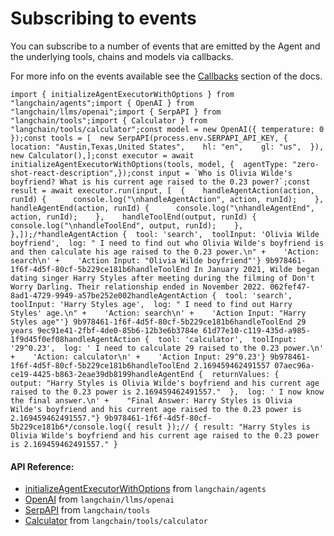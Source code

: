 Subscribing to events
=====================

You can subscribe to a number of events that are emitted by the Agent and the underlying tools, chains and models via callbacks.

For more info on the events available see the [Callbacks](/docs/modules/callbacks/) section of the docs.

    import { initializeAgentExecutorWithOptions } from "langchain/agents";import { OpenAI } from "langchain/llms/openai";import { SerpAPI } from "langchain/tools";import { Calculator } from "langchain/tools/calculator";const model = new OpenAI({ temperature: 0 });const tools = [  new SerpAPI(process.env.SERPAPI_API_KEY, {    location: "Austin,Texas,United States",    hl: "en",    gl: "us",  }),  new Calculator(),];const executor = await initializeAgentExecutorWithOptions(tools, model, {  agentType: "zero-shot-react-description",});const input = `Who is Olivia Wilde's boyfriend? What is his current age raised to the 0.23 power?`;const result = await executor.run(input, [  {    handleAgentAction(action, runId) {      console.log("\nhandleAgentAction", action, runId);    },    handleAgentEnd(action, runId) {      console.log("\nhandleAgentEnd", action, runId);    },    handleToolEnd(output, runId) {      console.log("\nhandleToolEnd", output, runId);    },  },]);/*handleAgentAction {  tool: 'search',  toolInput: 'Olivia Wilde boyfriend',  log: " I need to find out who Olivia Wilde's boyfriend is and then calculate his age raised to the 0.23 power.\n" +    'Action: search\n' +    'Action Input: "Olivia Wilde boyfriend"'} 9b978461-1f6f-4d5f-80cf-5b229ce181b6handleToolEnd In January 2021, Wilde began dating singer Harry Styles after meeting during the filming of Don't Worry Darling. Their relationship ended in November 2022. 062fef47-8ad1-4729-9949-a57be252e002handleAgentAction {  tool: 'search',  toolInput: 'Harry Styles age',  log: " I need to find out Harry Styles' age.\n" +    'Action: search\n' +    'Action Input: "Harry Styles age"'} 9b978461-1f6f-4d5f-80cf-5b229ce181b6handleToolEnd 29 years 9ec91e41-2fbf-4de0-85b6-12b3e6b3784e 61d77e10-c119-435d-a985-1f9d45f0ef08handleAgentAction {  tool: 'calculator',  toolInput: '29^0.23',  log: ' I need to calculate 29 raised to the 0.23 power.\n' +    'Action: calculator\n' +    'Action Input: 29^0.23'} 9b978461-1f6f-4d5f-80cf-5b229ce181b6handleToolEnd 2.169459462491557 07aec96a-ce19-4425-b863-2eae39db8199handleAgentEnd {  returnValues: {    output: "Harry Styles is Olivia Wilde's boyfriend and his current age raised to the 0.23 power is 2.169459462491557."  },  log: ' I now know the final answer.\n' +    "Final Answer: Harry Styles is Olivia Wilde's boyfriend and his current age raised to the 0.23 power is 2.169459462491557."} 9b978461-1f6f-4d5f-80cf-5b229ce181b6*/console.log({ result });// { result: "Harry Styles is Olivia Wilde's boyfriend and his current age raised to the 0.23 power is 2.169459462491557." }

#### API Reference:

*   [initializeAgentExecutorWithOptions](/docs/api/agents/functions/initializeAgentExecutorWithOptions) from `langchain/agents`
*   [OpenAI](/docs/api/llms_openai/classes/OpenAI) from `langchain/llms/openai`
*   [SerpAPI](/docs/api/tools/classes/SerpAPI) from `langchain/tools`
*   [Calculator](/docs/api/tools_calculator/classes/Calculator) from `langchain/tools/calculator`